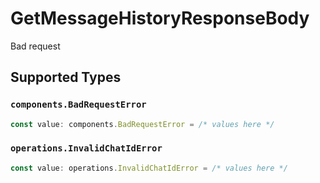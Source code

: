 # GetMessageHistoryResponseBody

Bad request


## Supported Types

### `components.BadRequestError`

```typescript
const value: components.BadRequestError = /* values here */
```

### `operations.InvalidChatIdError`

```typescript
const value: operations.InvalidChatIdError = /* values here */
```

